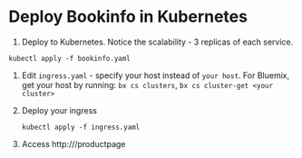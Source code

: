 # Deploy Bookinfo in Kubernetes

1. Deploy to Kubernetes. Notice the scalability - 3 replicas of each service.
  ```
  kubectl apply -f bookinfo.yaml
  ```

1. Edit `ingress.yaml` - specify your host instead of `your host`. For Bluemix, get your host by running: `bx cs clusters`, `bx cs cluster-get <your cluster>`

1. Deploy your ingress
   ```
   kubectl apply -f ingress.yaml
   ```

1. Access http://<your host>/productpage
